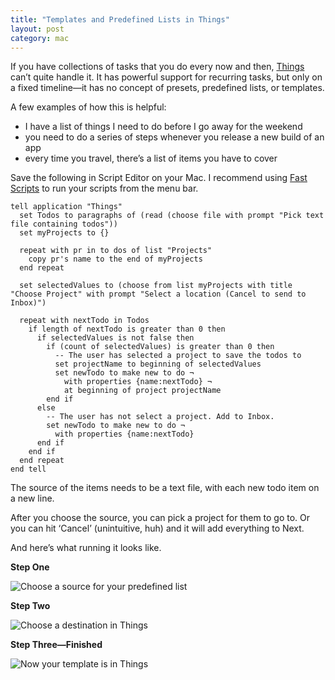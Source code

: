 ```yaml
---
title: "Templates and Predefined Lists in Things"
layout: post
category: mac
---
```


If you have collections of tasks that you do every now and then, [Things][th] can’t quite handle it. It has powerful support for recurring tasks, but only on a fixed timeline—it has no concept of presets, predefined lists, or templates.

A few examples of how this is helpful:

- I have a list of things I need to do before I go away for the weekend
- you need to do a series of steps whenever you release a new build of an app
- every time you travel, there’s a list of items you have to cover

Save the following in Script Editor on your Mac. I recommend using [Fast Scripts][fs] to run your scripts from the menu bar.

```
tell application "Things"
  set Todos to paragraphs of (read (choose file with prompt "Pick text file containing todos"))
  set myProjects to {}
  
  repeat with pr in to dos of list "Projects"
    copy pr's name to the end of myProjects
  end repeat
  
  set selectedValues to (choose from list myProjects with title "Choose Project" with prompt "Select a location (Cancel to send to Inbox)")
  
  repeat with nextTodo in Todos
    if length of nextTodo is greater than 0 then
      if selectedValues is not false then
        if (count of selectedValues) is greater than 0 then
          -- The user has selected a project to save the todos to
          set projectName to beginning of selectedValues
          set newTodo to make new to do ¬
            with properties {name:nextTodo} ¬
            at beginning of project projectName
        end if
      else
        -- The user has not select a project. Add to Inbox.
        set newTodo to make new to do ¬
          with properties {name:nextTodo}
      end if
    end if
  end repeat
end tell
```

The source of the items needs to be a text file, with each new todo item on a new line.

After you choose the source, you can pick a project for them to go to. Or you can hit ‘Cancel’ (unintuitive, huh) and it will add everything to Next.

And here’s what running it looks like.

__Step One__

![Choose a source for your predefined list][src]

__Step Two__

![Choose a destination in Things][dest]

__Step Three—Finished__

![Now your template is in Things][finished]

[src]: http://i.imgur.com/aPdp3SJ.png
[dest]: http://i.imgur.com/Un0hwUY.png
[finished]: http://i.imgur.com/LykYyZe.png
[th]: https://culturedcode.com/things/
[fs]: http://www.red-sweater.com/fastscripts/
